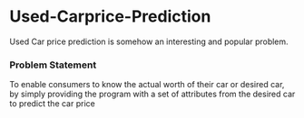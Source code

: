 # Used-Carprice-Prediction
Used Car price prediction is somehow an interesting and popular problem.

### Problem Statement
To enable consumers to know the actual worth of their car or desired car, by simply providing the program with a set of attributes from the desired car to predict the car price
